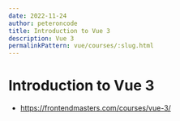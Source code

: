 ```yaml
---
date: 2022-11-24
author: peteroncode
title: Introduction to Vue 3
description: Vue 3
permalinkPattern: vue/courses/:slug.html
---
```


# Introduction to Vue 3

- https://frontendmasters.com/courses/vue-3/


